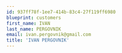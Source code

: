 ```yaml
---
id: 937ff78f-1ee7-414b-83c4-27f119ff6980
blueprint: customers
first_name: IVAN
last_name: PERGOVNIK
email: ivan.pergovnik@gmail.com
title: 'IVAN PERGOVNIK'
---
```

